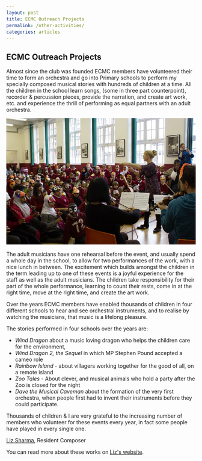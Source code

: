 ```yaml
---
layout: post
title: ECMC Outreach Projects
permalink: /other-activities/
categories: articles
---
```

## ECMC Outreach Projects

Almost since the club was founded ECMC members have volunteered their time 
to form an orchestra and go into Primary schools to perform my specially 
composed musical stories with hundreds of children at a time. All the children 
in the school learn songs, (some in three part counterpoint), recorder & 
percussion pieces, provide the narration, and create  art work, etc. and 
experience the thrill of performing as equal partners with an adult orchestra.  

![Picture from Zoo Tales at Berrymede](/images/community-outreach.jpg)

The adult musicians have one rehearsal before the event, and usually spend a 
whole day in the school, to allow for two performances of the work, with a 
nice lunch in between. The excitement which builds amongst the children 
in the term leading up to one of these events is a joyful experience for 
the staff as well as the adult musicians. The children take responsibility 
for their part of the whole performance, learning to count  their rests, 
come  in at the right time, move at the right time, and create the art work.  

Over the years ECMC members have enabled thousands of children in four 
different schools to hear and see orchestral instruments, and to realise by 
watching the musicians, that music is a lifelong pleasure.  

The stories performed in four schools over the years are:

* _Wind Dragon_ about a music loving dragon who helps the children care 
  for the environment,
* _Wind Dragon 2, the Sequel_ in which MP Stephen Pound accepted a cameo role
* _Rainbow Island_ - about villagers working together for the good of all, 
  on a remote island
* _Zoo Tales_ - About clever, and musical animals who hold a party after the 
  Zoo is closed for the night
* _Dave the Musical Caveman_ about the formation of the very first orchestra, 
  when people first had to invent their instruments before they could participate.  

Thousands of children & I are very grateful to the increasing number of members 
who volunteer for these events every year, in fact some people have played in 
every single one.  

[Liz Sharma](http://www.lizsharmamusic.co.uk), Resident Composer  

You can read more about these works on [Liz's website](http://lizsharmamusic.co.uk/my-works/community-music-and-music-for-educational-projects/).



